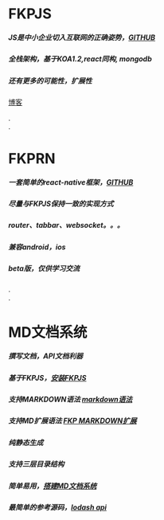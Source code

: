 # FKPJS
##### JS是中小企业切入互联网的正确姿势，[GITHUB](https://github.com/webkixi/FKP-REST)    
##### 全栈架构，基于KOA1.2,react同构, mongodb    
##### 还有更多的可能性，扩展性   
[博客](/dbdemo)  


.  
.  
# FKPRN
##### 一套简单的react-native框架，[GITHUB](https://github.com/webkixi/FKP-REACT-NATIVE)   
##### 尽量与FKPJS保持一致的实现方式    
##### router、tabbar、websocket。。。    
##### 兼容android，ios      
##### beta版，仅供学习交流   

.  
.  
# MD文档系统    
##### 撰写文档，API文档利器  
##### 基于FKPJS，[安装FKPJS](/demoindex?md=FKPJS_14install)   
##### 支持MARKDOWN语法  [markdown语法](http://www.agzgz.com/dbdemo?topic=57c53db023498c1664cfed86)   
##### 支持MD扩展语法 [FKP MARKDOWN扩展](http://www.agzgz.com/dbdemo?topic=57c5615b23498c1664cfed87)   
##### 纯静态生成   
##### 支持三层目录结构  
##### 简单易用，[搭建MD文档系统](http://www.agzgz.com/demoindex?md=._Demo_fordoc)   
##### 最简单的参考源码，[lodash api](http://www.agzgz.com/docslodash)   
